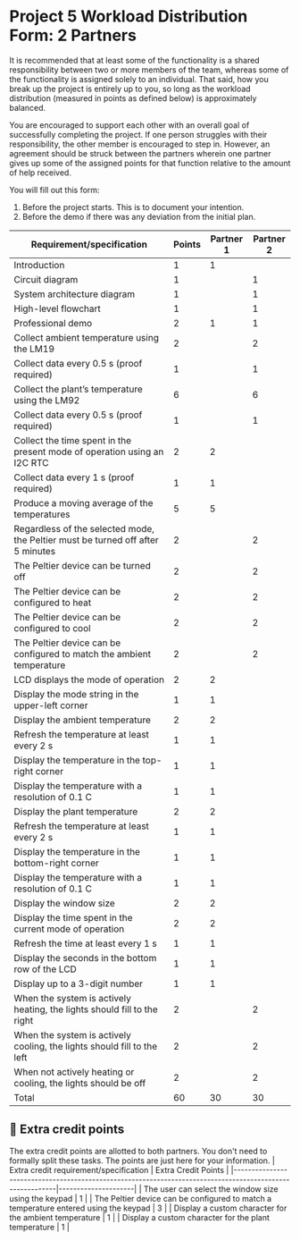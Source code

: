 # Project 5 Workload Distribution Form: 2 Partners

It is recommended that at least some of the functionality is a shared responsibility between two or more members of the team, whereas some of the functionality is assigned solely to an individual. That said, how you break up the project is entirely up to you, so long as the workload distribution (measured in points as defined below) is approximately balanced.

You are encouraged to support each other with an overall goal of successfully completing the project. If one person struggles with their responsibility, the other member is encouraged to step in. However, an agreement should be struck between the partners wherein one partner gives up some of the assigned points for that function relative to the amount of help received.  

You will fill out this form:
1. Before the project starts. This is to document your intention. 
2. Before the demo if there was any deviation from the initial plan.

| Requirement/specification                                                              | Points | Partner 1 | Partner 2  |
|----------------------------------------------------------------------------------------|--------|-----------|------------|
| Introduction                                                                           | 1      |     1     |            |
| Circuit diagram                                                                        | 1      |           |      1     |
| System architecture diagram                                                            | 1      |           |      1     |
| High-level flowchart                                                                   | 1      |           |      1     |
| Professional demo                                                                      | 2      |     1     |      1     |
| Collect ambient temperature using the LM19                                             | 2      |           |      2     |
| Collect data every 0.5 s (proof required)                                              | 1      |           |      1     |
| Collect the plant’s temperature using the LM92                                         | 6      |           |      6     |
| Collect data every 0.5 s (proof required)                                              | 1      |           |      1     |
| Collect the time spent in the present mode of operation using an I2C RTC               | 2      |     2     |            |
| Collect data every 1 s (proof required)                                                | 1      |     1     |            |
| Produce a moving average of the temperatures                                           | 5      |     5     |            |
| Regardless of the selected mode, the Peltier must be turned off after 5 minutes        | 2      |           |      2     |
| The Peltier device can be turned off                                                   | 2      |           |      2     |
| The Peltier device can be configured to heat                                           | 2      |           |      2     |
| The Peltier device can be configured to cool                                           | 2      |           |      2     |
| The Peltier device can be configured to match the ambient temperature                  | 2      |           |      2     |
| LCD displays the mode of operation                                                     | 2      |      2    |            |
| Display  the mode string in the upper-left corner                                      | 1      |      1    |            |
| Display the ambient temperature                                                        | 2      |      2    |            |
| Refresh the temperature at least every 2 s                                             | 1      |      1    |            |
| Display the temperature in the top-right corner                                        | 1      |      1    |            |
| Display the temperature with a resolution of 0.1 C                                     | 1      |      1    |            |
| Display the plant temperature                                                          | 2      |      2    |            |
| Refresh the temperature at least every 2 s                                             | 1      |      1    |            |
| Display the temperature in the bottom-right corner                                     | 1      |      1    |            |
| Display the temperature with a resolution of 0.1 C                                     | 1      |      1    |            |
| Display the window size                                                                | 2      |      2    |            |
| Display the time spent in the current mode of operation                                | 2      |      2    |            |
| Refresh the time at least every 1 s                                                    | 1      |      1    |            |
| Display the seconds in the bottom row of the LCD                                       | 1      |      1    |            |
| Display up to a 3-digit number                                                         | 1      |      1    |            |
| When the system is actively heating, the lights should fill to the right               | 2      |           |      2     |
| When the system is actively cooling, the lights should fill to the left                | 2      |           |      2     |
| When not actively heating or cooling, the lights should be off                         | 2      |           |      2     |
| Total                                                                                  | 60     |     30    |      30    |


## 🚀 Extra credit points
The extra credit points are allotted to both partners. You don't need to formally split these tasks. The points are just here for your information.
| Extra credit requirement/specification                                                                   | Extra Credit Points |
|----------------------------------------------------------------------------------------------------------|---------------------|
| The user can select the window size using the keypad                                                     | 1                   |
| The Peltier device can be configured to match a temperature entered using the keypad                     | 3                   |
| Display a custom character for the ambient temperature                                                   | 1                   |
| Display a custom character for the plant temperature                                                     | 1                   |
